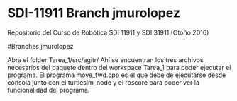# SDI-11911 Branch jmurolopez
Repositorio del Curso de Robótica SDI 11911 y SDI 31911 (Otoño 2016)

#Branches
jmurolopez

Abra el folder Tarea_1/src/agitr/
Ahí se encuentran los tres archivos necesarios del paquete dentro del workspace Tarea_1 para poder ejecutar el programa.
El programa move_fwd.cpp es el que debe de ejecutarse desde consola junto con el turtlesim_node y el roscore para poder ver la funcionalidad del programa.
